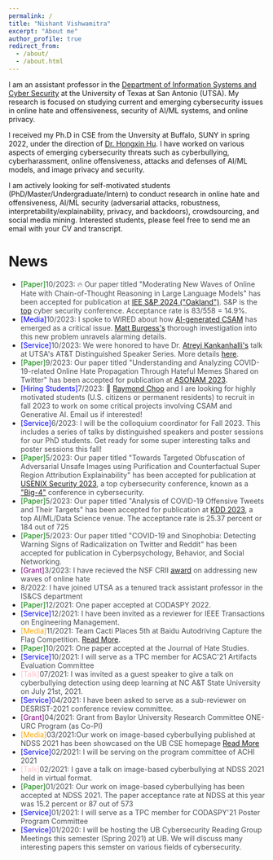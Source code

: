 ```yaml
---
permalink: /
title: "Nishant Vishwamitra"
excerpt: "About me"
author_profile: true
redirect_from: 
  - /about/
  - /about.html
---
```


<style>
pap {color:Green;}
ser { color:Blue;}
gr { color:Purple;}
me { color:Orange;}
talk { color:Pink;}
text { color:#494e52;}
</style>

I am an assistant professor in the [Department of Information Systems and Cyber Security](https://business.utsa.edu/information-systems-cyber-security/) at the University of Texas at San Antonio (UTSA). My research is focused on studying current and emerging cybersecurity issues in online hate and offensiveness, security of AI/ML systems, and online privacy.

I received my Ph.D in CSE from the Unversity at Buffalo, SUNY in spring 2022, under the direction of [Dr. Hongxin Hu](https://cse.buffalo.edu/~hongxinh/). I have worked on various aspects of emerging cybersecurity threats such as cyberbullying, cyberharassment, online offensiveness, attacks and defenses of AI/ML models, and image privacy and security.

I am actively looking for self-motivated students (PhD/Master/Undergraduate/Intern) to conduct research in online hate and offensiveness, AI/ML security (adversarial attacks, robustness, interpretability/explainability, privacy, and backdoors), crowdsourcing, and social media mining. Interested students, please feel free to send me an email with your CV and transcript.

# News
- <pap>[Paper]</pap><text>10/2023: &#128293; Our paper titled "Moderating New Waves of Online Hate with Chain-of-Thought Reasoning in Large Language Models" has been accepted for publication at <a href="https://sp2024.ieee-security.org">IEE S&P 2024 ("Oakland")</a>. S&P is the <a href="https://people.engr.tamu.edu/guofei/sec_conf_stat.htm">top</a> cyber security conference. Acceptance rate is 83/558 = 14.9%.</text>
- <ser>[Media]</ser><text>10/2023: I spoke to WIRED about how <a href="https://www.wired.com/story/generative-ai-images-child-sexual-abuse/">AI-generated CSAM</a> has emerged as a critical issue. <a href="https://www.wired.com/author/matt-burgess/">Matt Burgess's</a> thorough investigation into this new problem unravels alarming details.</text>
- <ser>[Service]</ser><text>10/2023: We were honored to have Dr. <a href="https://www.comp.nus.edu.sg/disa/bio/atreyi/">Atreyi Kankanhalli's</a> talk at UTSA's AT&T Distinguished Speaker Series. More details <a href="https://business.utsa.edu/wp-content/uploads/2023/08/UTSA-ATT-Speaker-Atreyi-Kankanhalli.pdf">here</a>.</text>
- <pap>[Paper]</pap><text>9/2023: Our paper titled "Understanding and Analyzing COVID-19-related Online Hate Propagation Through Hateful Memes Shared on Twitter" has been accepted for publication at <a href="https://asonam.cpsc.ucalgary.ca/2023/">ASONAM 2023</a>.</text>
- <ser>[Hiring Students]</ser><text>7/2023: &#128226; <a href="https://business.utsa.edu/faculty/kim-kwang-raymond-choo/">Raymond Choo</a> and I are looking for highly motivated students (U.S. citizens or permanent residents) to recruit in fall 2023 to work on some critical projects involving CSAM and Generative AI. Email us if interested!</text>
- <ser>[Service]</ser><text>6/2023: I will be the colloquium coordinator for Fall 2023. This includes a series of talks by distinguished speakers and poster sessions for our PhD students. Get ready for some super interesting talks and poster sessions this fall!</text>
- <pap>[Paper]</pap><text>5/2023: Our paper titled "Towards Targeted Obfuscation of Adversarial Unsafe Images using Purification and Counterfactual Super Region Attribution Explainability" has been accepted for publication at <a href="https://www.usenix.org/conference/usenixsecurity23">USENIX Security 2023</a>, a top cybersecurity conference, known as a <a href="http://jianying.space/conference-ranking.html">"Big-4"</a> conference in cybersecurity.</text>
- <pap>[Paper]</pap><text>5/2023: Our paper titled "Analysis of COVID-19 Offensive Tweets and Their Targets" has been accepted for publication at <a href="https://kdd.org/kdd2023/">KDD 2023</a>, a top AI/ML/Data Science venue. The acceptance rate is 25.37 percent or 184 out of 725</text>
- <pap>[Paper]</pap><text>5/2023: Our paper titled "COVID-19 and Sinophobia: Detecting Warning Signs of Radicalization on Twitter and Reddit" has been accepted for publication in Cyberpsychology, Behavior, and Social Networking.</text>
- <gr>[Grant]</gr><text>3/2023: I have recieved the NSF CRII <a href="https://www.nsf.gov/awardsearch/showAward?AWD_ID=2245983&HistoricalAwards=false">award</a> on addressing new waves of online hate</text>
- <text>8/2022: I have joined UTSA as a tenured track assistant professor in the IS&CS department</text>
- <pap>[Paper]</pap><text>12/2021: One paper accepted at CODASPY 2022.</text>
- <ser>[Service]</ser><text>12/2021: I have been invited as a reviewer for IEEE Transactions on Engineering Management.</text>
- <me>[Media]</me><text>11/2021: Team Cacti Places 5th at Baidu Autodriving Capture the Flag Competition.</text> [Read More](https://engineering.buffalo.edu/home/news/seas.host.html/content/shared/engineering/home/articles/news-articles/2021/team-cacti-places-5th-at-baidu-autodriving-capture-the-flag-comp.detail.html).
- <pap>[Paper]</pap><text>10/2021: One paper accepted at the Journal of Hate Studies.</text>
- <ser>[Service]</ser><text>10/2021: I will serve as a TPC member for ACSAC'21 Artifacts Evaluation Committee </text>
- <talk>[Talk]</talk><text>07/2021: I was invited as a guest speaker to give a talk on cyberbullying detection using deep learning at NC A&T State University on July 21st, 2021.</text>
- <ser>[Service]</ser><text>04/2021: I have been asked to serve as a sub-reviewer on DESRIST-2021 conference review committee.</text>
- <gr>[Grant]</gr><text>04/2021: Grant from Baylor University Research Committee ONE-URC Program (as Co-PI)</text>
- <me>[Media]</me><text>03/2021:Our work on image-based cyberbullying published at NDSS 2021 has been showcased on the UB CSE homepage</text> [Read More](https://engineering.buffalo.edu/computer-science-engineering/news-and-events/news.host.html/content/shared/engineering/home/articles/news-articles/2021/cybersecurity-research-showcased-at-network-and-distributed-system-security-symposium.detail.html)
- <ser>[Service]</ser><text>02/2021: I will be serving on the program committee of ACHI 2021</text>
- <talk>[Talk]</talk><text>02/2021: I gave a talk on image-based cyberbullying at NDSS 2021 held in virtual format. </text>
- <pap>[Paper]</pap><text>01/2021: Our work on image-based cyberbullying has been accepted at NDSS 2021. The paper acceptance rate at NDSS at this year was 15.2 percent or 87 out of 573 </text>
- <ser>[Service]</ser><text>01/2021: I will serve as a TPC member for CODASPY'21 Poster Program Committee </text>
- <ser>[Service]</ser><text>01/2020: I will be hosting the UB Cybersecurity Reading Group Meetings this semester (Spring 2021) at UB. We will discuss many interesting papers this semster on various fields of cybersecurity.</text>
